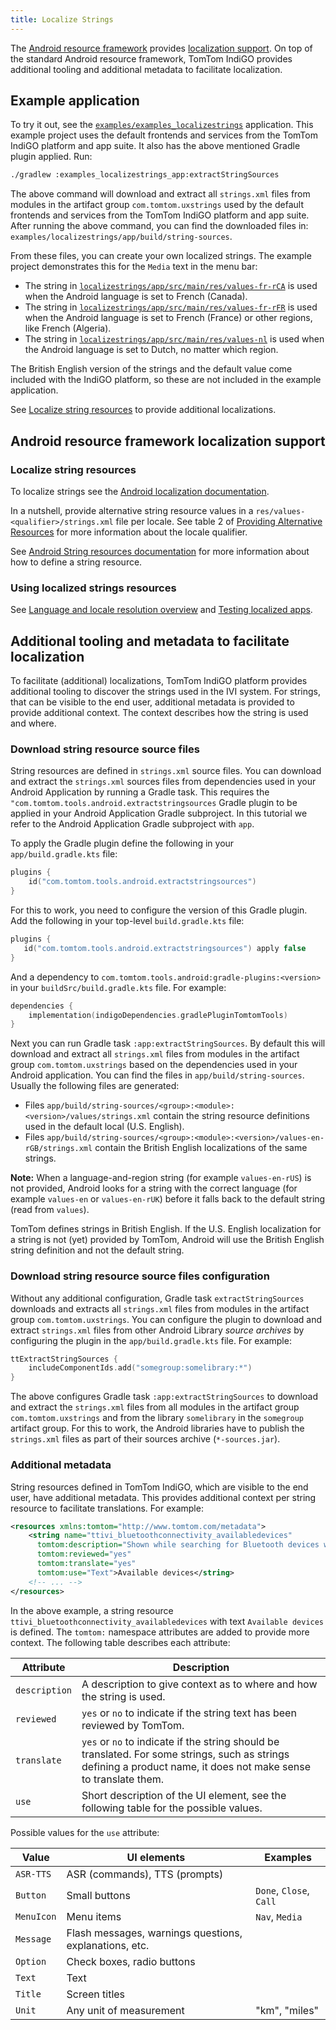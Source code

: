 ```yaml
---
title: Localize Strings
---
```


The [Android resource framework](https://developer.android.com/guide/topics/resources/providing-resources)
provides [localization support](https://developer.android.com/guide/topics/resources/localization).
On top of the standard Android resource framework, TomTom IndiGO provides additional tooling and
additional metadata to facilitate localization.

## Example application

To try it out, see the
[`examples/examples_localizestrings`](https://github.com/tomtom-internal/tomtom-indigo-sdk-examples/tree/main/examples/localizestrings)
application. This example project uses the default frontends and services from the TomTom IndiGO
platform and app suite. It also has the above mentioned Gradle plugin applied. Run:

```cmd
./gradlew :examples_localizestrings_app:extractStringSources
```

The above command will download and extract all `strings.xml` files from modules in the artifact
group `com.tomtom.uxstrings` used by the default frontends and services from the TomTom IndiGO
platform and app suite. After running the above command, you can find the downloaded files in:
`examples/localizestrings/app/build/string-sources`.

From these files, you can create your own localized strings. The example project demonstrates this
for the `Media` text in the menu bar:

- The string in
  [`localizestrings/app/src/main/res/values-fr-rCA`](https://github.com/tomtom-internal/tomtom-indigo-sdk-examples/tree/main/examples/localizestrings/app/src/main/res/values-fr-rCA)
  is used when the Android language is set to French (Canada).
- The string in
  [`localizestrings/app/src/main/res/values-fr-rFR`](https://github.com/tomtom-internal/tomtom-indigo-sdk-examples/tree/main/examples/localizestrings/app/src/main/res/values-fr-rFR)
  is used when the Android language is set to French (France) or other regions, like French (Algeria).
- The string in
  [`localizestrings/app/src/main/res/values-nl`](https://github.com/tomtom-internal/tomtom-indigo-sdk-examples/tree/main/examples/localizestrings/app/src/main/res/values-nl)
  is used when the Android language is set to Dutch, no matter which region.

The British English version of the strings and the default value come included with the IndiGO
platform, so these are not included in the example application.

See [Localize string resources](#localize-string-resources) to provide additional localizations.

## Android resource framework localization support

### Localize string resources

To localize strings see the
[Android localization documentation](https://developer.android.com/guide/topics/resources/localization).

In a nutshell, provide alternative string resource values in a `res/values-<qualifier>/strings.xml`
file per locale. See table 2 of [Providing Alternative Resources](https://developer.android.com/guide/topics/resources/providing-resources#AlternativeResources])
for more information about the locale qualifier.

See [Android String resources documentation](https://developer.android.com/guide/topics/resources/string-resource)
for more information about how to define a string resource.

### Using localized strings resources

See [Language and locale resolution overview](https://developer.android.com/guide/topics/resources/multilingual-support)
and [Testing localized apps](https://developer.android.com/guide/topics/resources/localization#testing).

## Additional tooling and metadata to facilitate localization

To facilitate (additional) localizations, TomTom IndiGO platform provides additional tooling
to discover the strings used in the IVI system. For strings, that can be visible to the end user,
additional metadata is provided to provide additional context. The context describes how the string
is used and where.

### Download string resource source files

String resources are defined in `strings.xml` source files. You can download and extract the
`strings.xml` sources files from dependencies used in your Android Application by running a Gradle
task. This requires the `"com.tomtom.tools.android.extractstringsources` Gradle plugin to be applied
in your Android Application Gradle subproject. In this tutorial we refer to the Android Application
Gradle subproject with `app`.

To apply the Gradle plugin define the following in your `app/build.gradle.kts` file:

```kotlin
plugins {
    id("com.tomtom.tools.android.extractstringsources")
}
```

For this to work, you need to configure the version of this Gradle plugin. Add the following in
your top-level `build.gradle.kts` file:

```kotlin
plugins {
   id("com.tomtom.tools.android.extractstringsources") apply false
}
```

And a dependency to `com.tomtom.tools.android:gradle-plugins:<version>` in your
`buildSrc/build.gradle.kts` file. For example:

```kotlin
dependencies {
    implementation(indigoDependencies.gradlePluginTomtomTools)
}
```

Next you can run Gradle task `:app:extractStringSources`. By default this will download and extract
all `strings.xml` files from modules in the artifact group `com.tomtom.uxstrings` based on the
dependencies used in your Android application. You can find the files in `app/build/string-sources`.
Usually the following files are generated:

- Files `app/build/string-sources/<group>:<module>:<version>/values/strings.xml` contain the string
  resource definitions used in the default local (U.S. English).
- Files `app/build/string-sources/<group>:<module>:<version>/values-en-rGB/strings.xml` contain the
British English localizations of the same strings.

__Note:__ When a language-and-region string (for example `values-en-rUS`) is not provided, Android
looks for a string with the correct language (for example `values-en` or `values-en-rUK`) before it
falls back to the default string (read from `values`).

TomTom defines strings in British English. If the U.S. English localization for a string is not
(yet) provided by TomTom, Android will use the British English string definition and not the default
string.

### Download string resource source files configuration

Without any additional configuration, Gradle task `extractStringSources` downloads and extracts
all `strings.xml` files from modules in the artifact group `com.tomtom.uxstrings`. You can configure
the plugin to download and extract `strings.xml` files from other Android Library _source archives_
by configuring the plugin in the `app/build.gradle.kts` file. For example:

```kotlin
ttExtractStringSources {
    includeComponentIds.add("somegroup:somelibrary:*")
}
```

The above configures Gradle task `:app:extractStringSources` to download and extract the
`strings.xml` files from all modules in the artifact group `com.tomtom.uxstrings` and from the
library `somelibrary` in the `somegroup` artifact group. For this to work, the Android libraries
have to publish the `strings.xml` files as part of their sources archive (`*-sources.jar`).

### Additional metadata

String resources defined in TomTom IndiGO, which are visible to the end user, have additional
metadata. This provides additional context per string resource to facilitate translations. For
example:

```xml
<resources xmlns:tomtom="http://www.tomtom.com/metadata">
    <string name="ttivi_bluetoothconnectivity_availabledevices"
      tomtom:description="Shown while searching for Bluetooth devices when at least one device is available."
      tomtom:reviewed="yes"
      tomtom:translate="yes"
      tomtom:use="Text">Available devices</string>
    <!-- ... -->
</resources>
```

In the above example, a string resource `ttivi_bluetoothconnectivity_availabledevices` with text
`Available devices` is defined. The `tomtom:` namespace attributes are added to provide more
context. The following table describes each attribute:

| Attribute | Description |
| --------- | ----------- |
| `description` | A description to give context as to where and how the string is used. |
| `reviewed` | `yes` or `no` to indicate if the string text has been reviewed by TomTom. |
| `translate` | `yes` or `no` to indicate if the string should be translated. For some strings, such as strings defining a product name, it does not make sense to translate them. |
| `use` | Short description of the UI element, see the following table for the possible values. |

Possible values for the `use` attribute:

| Value | UI elements | Examples |
| ------| ----------- | -------- |
| `ASR-TTS` | ASR (commands), TTS (prompts) | |
| `Button` | Small buttons | `Done`, `Close`, `Call` |
| `MenuIcon` | Menu items | `Nav`, `Media` |
| `Message` | Flash messages, warnings questions, explanations, etc. | |
| `Option` | Check boxes, radio buttons | |
| `Text` | Text | |
| `Title` | Screen titles | |
| `Unit` | Any unit of measurement | "km", "miles" |
